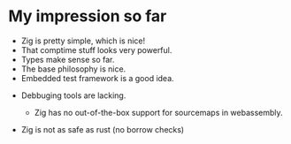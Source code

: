 # My impression so far

+ Zig is pretty simple, which is nice!
+ That comptime stuff looks very powerful.
+ Types make sense so far.
+ The base philosophy is nice.
+ Embedded test framework is a good idea.

- Debbuging tools are lacking.
  - Zig has no out-of-the-box support for sourcemaps in webassembly.

- Zig is not as safe as rust (no borrow checks)
